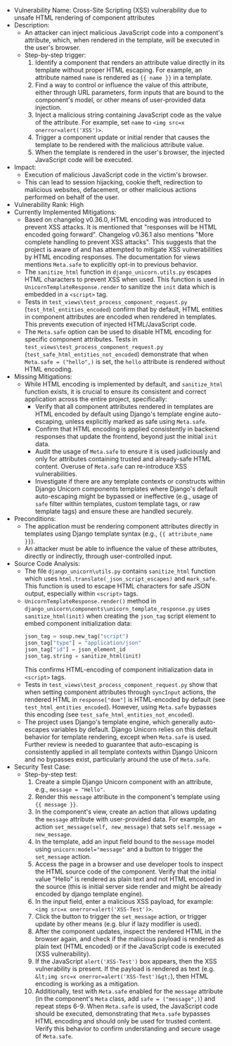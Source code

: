 - Vulnerability Name: Cross-Site Scripting (XSS) vulnerability due to unsafe HTML rendering of component attributes
- Description:
    - An attacker can inject malicious JavaScript code into a component's attribute, which, when rendered in the template, will be executed in the user's browser.
    - Step-by-step trigger:
        1. Identify a component that renders an attribute value directly in its template without proper HTML escaping. For example, an attribute named `name` is rendered as `{{ name }}` in a template.
        2. Find a way to control or influence the value of this attribute, either through URL parameters, form inputs that are bound to the component's model, or other means of user-provided data injection.
        3. Inject a malicious string containing JavaScript code as the value of the attribute. For example, set `name` to `<img src=x onerror=alert('XSS')>`.
        4. Trigger a component update or initial render that causes the template to be rendered with the malicious attribute value.
        5. When the template is rendered in the user's browser, the injected JavaScript code will be executed.
- Impact:
    - Execution of malicious JavaScript code in the victim's browser.
    - This can lead to session hijacking, cookie theft, redirection to malicious websites, defacement, or other malicious actions performed on behalf of the user.
- Vulnerability Rank: High
- Currently Implemented Mitigations:
    - Based on changelog v0.36.0, HTML encoding was introduced to prevent XSS attacks. It is mentioned that "responses will be HTML encoded going forward". Changelog v0.36.1 also mentions "More complete handling to prevent XSS attacks". This suggests that the project is aware of and has attempted to mitigate XSS vulnerabilities by HTML encoding responses. The documentation for views mentions `Meta.safe` to explicitly opt-in to previous behavior.
    - The `sanitize_html` function in `django_unicorn.utils.py` escapes HTML characters to prevent XSS when used. This function is used in `UnicornTemplateResponse.render` to sanitize the `init` data which is embedded in a `<script>` tag.
    - Tests in `test_views\test_process_component_request.py` (`test_html_entities_encoded`) confirm that by default, HTML entities in component attributes are encoded when rendered in templates. This prevents execution of injected HTML/JavaScript code.
    - The `Meta.safe` option can be used to disable HTML encoding for specific component attributes. Tests in `test_views\test_process_component_request.py` (`test_safe_html_entities_not_encoded`) demonstrate that when `Meta.safe = ("hello",)` is set, the `hello` attribute is rendered without HTML encoding.
- Missing Mitigations:
    - While HTML encoding is implemented by default, and `sanitize_html` function exists, it is crucial to ensure its consistent and correct application across the entire project, specifically:
        - Verify that all component attributes rendered in templates are HTML encoded by default using Django's template engine auto-escaping, unless explicitly marked as safe using `Meta.safe`.
        - Confirm that HTML encoding is applied consistently in backend responses that update the frontend, beyond just the initial `init` data.
        - Audit the usage of `Meta.safe` to ensure it is used judiciously and only for attributes containing trusted and already-safe HTML content.  Overuse of `Meta.safe` can re-introduce XSS vulnerabilities.
        - Investigate if there are any template contexts or constructs within Django Unicorn components templates where Django's default auto-escaping might be bypassed or ineffective (e.g., usage of `safe` filter within templates, custom template tags, or raw template tags) and ensure these are handled securely.
- Preconditions:
    - The application must be rendering component attributes directly in templates using Django template syntax (e.g., `{{ attribute_name }}`).
    - An attacker must be able to influence the value of these attributes, directly or indirectly, through user-controlled input.
- Source Code Analysis:
    - The file `django_unicorn\utils.py` contains `sanitize_html` function which uses `html.translate(_json_script_escapes)` and `mark_safe`. This function is used to escape HTML characters for safe JSON output, especially within `<script>` tags.
    - `UnicornTemplateResponse.render()` method in `django_unicorn\components\unicorn_template_response.py` uses `sanitize_html(init)` when creating the `json_tag` script element to embed component initialization data:
      ```python
      json_tag = soup.new_tag("script")
      json_tag["type"] = "application/json"
      json_tag["id"] = json_element_id
      json_tag.string = sanitize_html(init)
      ```
      This confirms HTML-encoding of component initialization data in `<script>` tags.
    - Tests in `test_views\test_process_component_request.py` show that when setting component attributes through `syncInput` actions, the rendered HTML in `response["dom"]` is HTML-encoded by default (see `test_html_entities_encoded`). However, using `Meta.safe` bypasses this encoding (see `test_safe_html_entities_not_encoded`).
    - The project uses Django's template engine, which generally auto-escapes variables by default. Django Unicorn relies on this default behavior for template rendering, except when `Meta.safe` is used. Further review is needed to guarantee that auto-escaping is consistently applied in all template contexts within Django Unicorn and no bypasses exist, particularly around the use of `Meta.safe`.
- Security Test Case:
    - Step-by-step test:
        1. Create a simple Django Unicorn component with an attribute, e.g., `message = "Hello"`.
        2. Render this `message` attribute in the component's template using `{{ message }}`.
        3. In the component's view, create an action that allows updating the `message` attribute with user-provided data. For example, an action `set_message(self, new_message)` that sets `self.message = new_message`.
        4. In the template, add an input field bound to the `message` model using `unicorn:model="message"` and a button to trigger the `set_message` action.
        5. Access the page in a browser and use developer tools to inspect the HTML source code of the component. Verify that the initial value "Hello" is rendered as plain text and not HTML encoded in the source (this is initial server side render and might be already encoded by django template engine).
        6. In the input field, enter a malicious XSS payload, for example: `<img src=x onerror=alert('XSS-Test')>`.
        7. Click the button to trigger the `set_message` action, or trigger update by other means (e.g. blur if lazy modifier is used).
        8. After the component updates, inspect the rendered HTML in the browser again, and check if the malicious payload is rendered as plain text (HTML encoded) or if the JavaScript code is executed (XSS vulnerability).
        9. If the JavaScript `alert('XSS-Test')` box appears, then the XSS vulnerability is present. If the payload is rendered as text (e.g. `&lt;img src=x onerror=alert('XSS-Test')&gt;`), then HTML encoding is working as a mitigation.
        10. Additionally, test with `Meta.safe` enabled for the `message` attribute (in the component's `Meta` class, add `safe = ("message",)`) and repeat steps 6-9. When `Meta.safe` is used, the JavaScript code should be executed, demonstrating that `Meta.safe` bypasses HTML encoding and should only be used for trusted content. Verify this behavior to confirm understanding and secure usage of `Meta.safe`.
